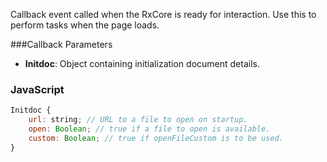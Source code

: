 Callback event called when the RxCore is ready for interaction. Use this to perform tasks when the page loads.

###Callback Parameters

- **Initdoc**: Object containing initialization document details.

### JavaScript

```javascript
Initdoc {
    url: string; // URL to a file to open on startup.
    open: Boolean; // true if a file to open is available.
    custom: Boolean; // true if openFileCustom is to be used.
}
```
